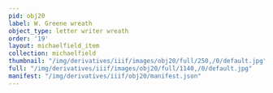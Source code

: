 ```yaml
---
pid: obj20
label: W. Greene wreath
object_type: letter writer wreath
order: '19'
layout: michaelfield_item
collection: michaelfield
thumbnail: "/img/derivatives/iiif/images/obj20/full/250,/0/default.jpg"
full: "/img/derivatives/iiif/images/obj20/full/1140,/0/default.jpg"
manifest: "/img/derivatives/iiif/obj20/manifest.json"
---
```

